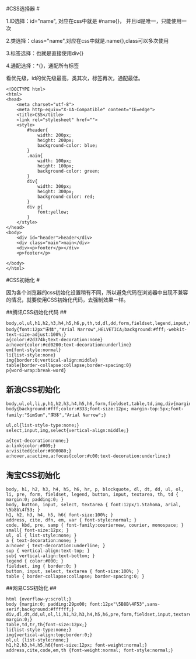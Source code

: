 #CSS选择器 #

1.ID选择：id="name", 对应在css中就是 #name{}， 并且id是唯一，只能使用一次

2.类选择：class="name",对应在css中就是.name{},class可以多次使用

3.标签选择：也就是直接使用div{}

4.通配选择：*{}，通配所有标签

看优先级，id的优先级最高，类其次，标签再次，通配最低。

    <!DOCTYPE html>
    <html>
    <head>
    	<meta charset="utf-8">
    	<meta http-equiv="X-UA-Compatible" content="IE=edge">
    	<title>CSS</title>
    	<link rel="stylesheet" href="">
    	<style>
    		#header{
    			width: 200px;
    			height: 200px;
    			background-color: blue;
    		}
    		.main{
    			width: 100px;
    			height: 100px;
    			background-color: green;
    		}
    		div{
    			width: 300px;
    			height: 300px;
    			background-color: red;
    		}
    		div p{
    			font:yellow;
    		}
    	</style>
    </head>
    <body>
    	<div id="header">header</div>
    	<div class="main">main</div>
    	<div><p>footer</p></div>
    	<p>footer</p>
    
    </body>
    </html>


#CSS初始化 #

因为各个浏览器的css初始化设置稍有不同，所以避免代码在浏览器中出现不兼容的情况，就要使用CSS初始化代码，去强制效果一样。


##腾讯CSS初始化代码 ##

    body,ol,ul,h1,h2,h3,h4,h5,h6,p,th,td,dl,dd,form,fieldset,legend,input,textarea,select{margin:0;padding:0} 
    body{font:12px"宋体","Arial Narrow",HELVETICA;background:#fff;-webkit-text-size-adjust:100%;} 
    a{color:#2d374b;text-decoration:none} 
    a:hover{color:#cd0200;text-decoration:underline} 
    em{font-style:normal} 
    li{list-style:none} 
    img{border:0;vertical-align:middle} 
    table{border-collapse:collapse;border-spacing:0} 
    p{word-wrap:break-word} 


## 新浪CSS初始化 ##

    body,ul,ol,li,p,h1,h2,h3,h4,h5,h6,form,fieldset,table,td,img,div{margin:0;padding:0;border:0;} 
    body{background:#fff;color:#333;font-size:12px; margin-top:5px;font-family:"SimSun","宋体","Arial Narrow";} 
     
    ul,ol{list-style-type:none;} 
    select,input,img,select{vertical-align:middle;} 
     
    a{text-decoration:none;} 
    a:link{color:#009;} 
    a:visited{color:#800080;} 
    a:hover,a:active,a:focus{color:#c00;text-decoration:underline;} 

## 淘宝CSS初始化 ##

    body, h1, h2, h3, h4, h5, h6, hr, p, blockquote, dl, dt, dd, ul, ol, li, pre, form, fieldset, legend, button, input, textarea, th, td { margin:0; padding:0; } 
    body, button, input, select, textarea { font:12px/1.5tahoma, arial, \5b8b\4f53; } 
    h1, h2, h3, h4, h5, h6{ font-size:100%; } 
    address, cite, dfn, em, var { font-style:normal; } 
    code, kbd, pre, samp { font-family:couriernew, courier, monospace; } 
    small{ font-size:12px; } 
    ul, ol { list-style:none; } 
    a { text-decoration:none; } 
    a:hover { text-decoration:underline; } 
    sup { vertical-align:text-top; } 
    sub{ vertical-align:text-bottom; } 
    legend { color:#000; } 
    fieldset, img { border:0; } 
    button, input, select, textarea { font-size:100%; } 
    table { border-collapse:collapse; border-spacing:0; } 


##网易CSS初始化 ##

    html {overflow-y:scroll;} 
    body {margin:0; padding:29px00; font:12px"\5B8B\4F53",sans-serif;background:#ffffff;} 
    div,dl,dt,dd,ul,ol,li,h1,h2,h3,h4,h5,h6,pre,form,fieldset,input,textarea,blockquote,p{padding:0; margin:0;} 
    table,td,tr,th{font-size:12px;} 
    li{list-style-type:none;} 
    img{vertical-align:top;border:0;} 
    ol,ul {list-style:none;} 
    h1,h2,h3,h4,h5,h6{font-size:12px; font-weight:normal;} 
    address,cite,code,em,th {font-weight:normal; font-style:normal;} 
     